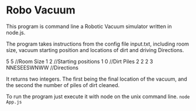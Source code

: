 # Robo Vacuum
This program is command line a Robotic Vacuum simulator written in node.js.

The program takes instructions from the config file input.txt, including room size, vacuum starting position and locations of dirt and driving Directions.


5 5 //Room Size
1 2 //Starting positions
1 0 //Dirt Piles
2 2
2 3
NNESEESWNWW //Directions


It returns two integers. The first being the final location of the vacuum, and the second the number of piles of dirt cleaned.


To run the program just execute it with node on the unix command line.
`node App.js`
